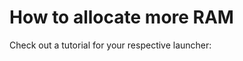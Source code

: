 
<script setup>
import { VPTeamMembers } from 'vitepress/theme'

const launchers = [
  {
    avatar: './assets/curseforge.png',
    name: 'CurseForge Launcher',
    title: '',
    links: [
      { icon: 'bisecthosting', link: 'https://www.bisecthosting.com/clients/index.php?rp=/knowledgebase/305/How-to-allocate-more-ram-in-the-CurseForge-launcher.html' },
    ]
  },
  {
    avatar: './assets/modrinth.avif',
    name: 'Modrinth Launcher',
    title: '',
    links: [
      { icon: 'bisecthosting', link: 'https://www.bisecthosting.com/clients/index.php?rp=/knowledgebase/573/How-to-allocate-more-ram-in-the-Modrinth-launcher.html' },
    ]
  },
  {
    avatar: './assets/atlauncher.png',
    name: 'ATLauncher',
    title: '',
    links: [
      { icon: 'bisecthosting', link: 'https://www.bisecthosting.com/clients/index.php?rp=/knowledgebase/307/How-to-allocate-more-ram-in-the-ATLauncher.html' },
    ]
  },
  {
    avatar: './assets/multimc.avif',
    name: 'MultiMC & Prism Launcher',
    title: '',
    links: [
      { icon: 'bisecthosting', link: 'https://www.bisecthosting.com/clients/index.php?rp=/knowledgebase/613/How-to-allocate-more-ram-in-the-MultiMC-launcher.html' },
    ]
  },
  {
    avatar: './assets/gdlauncher.avif',
    name: 'GDLauncher',
    title: '',
    links: [
      { icon: 'bisecthosting', link: 'https://www.bisecthosting.com/clients/index.php?rp=/knowledgebase/306/How-to-allocate-more-ram-within-GDLauncher.html' },
    ]
  }
]
</script>

# How to allocate more RAM

Check out a tutorial for your respective launcher:

<VPTeamMembers size="medium" :members="launchers" />


